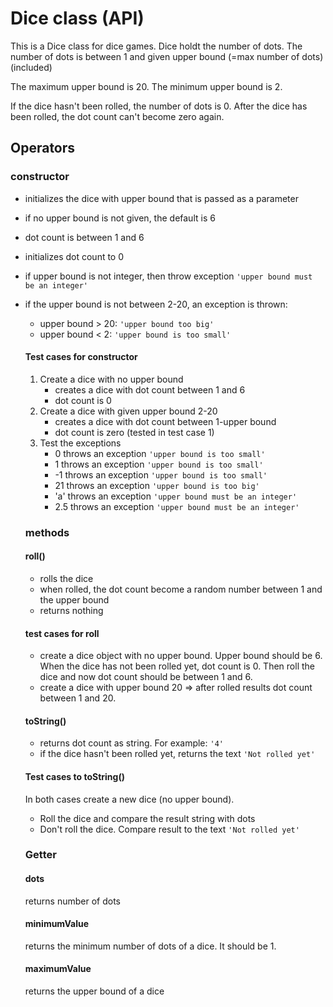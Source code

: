 # Dice class (API)

This is a Dice class for dice games. Dice holdt the number of dots. The number of dots is between 1 and given upper bound (=max number of dots)(included)

The maximum upper bound is 20. The minimum upper bound is 2.

If the dice hasn't been rolled, the number of dots is 0. After the dice has been rolled, the dot count can't become zero again.

## Operators

### **constructor**

- initializes the dice with upper bound that is passed as a parameter
- if no upper bound is not given, the default is 6
- dot count is between 1 and 6
- initializes dot count to 0

- if upper bound is not integer, then throw exception `'upper bound must be an integer'`

- if the upper bound is not between 2-20, an exception is thrown:

  - upper bound > 20: `'upper bound too big'`
  - upper bound < 2: `'upper bound is too small'`

  #### Test cases for constructor

  1. Create a dice with no upper bound
     - creates a dice with dot count between 1 and 6
     - dot count is 0
  2. Create a dice with given upper bound 2-20
     - creates a dice with dot count between 1-upper bound
     - dot count is zero (tested in test case 1)
  3. Test the exceptions
     - 0 throws an exception `'upper bound is too small'`
     - 1 throws an exception `'upper bound is too small'`
     - -1 throws an exception `'upper bound is too small'`
     - 21 throws an exception `'upper bound is too big'`
     - 'a' throws an exception `'upper bound must be an integer'`
     - 2.5 throws an exception `'upper bound must be an integer'`

  ### **methods**

  #### **roll()**

  - rolls the dice
  - when rolled, the dot count become a random number between 1 and the upper bound
  - returns nothing

  #### test cases for roll

  - create a dice object with no upper bound. Upper bound should be 6. When the dice has not been rolled yet, dot count is 0. Then roll the dice and now dot count should be between 1 and 6.
  - create a dice with upper bound 20 => after rolled results dot count between 1 and 20.

  #### **toString()**

  - returns dot count as string. For example: `'4'`
  - if the dice hasn't been rolled yet, returns the text `'Not rolled yet'`

  #### Test cases to toString()

  In both cases create a new dice (no upper bound).

  - Roll the dice and compare the result string with dots
  - Don't roll the dice. Compare result to the text `'Not rolled yet'`

  ### **Getter**

  #### **dots**

  returns number of dots

  #### **minimumValue**

  returns the minimum number of dots of a dice. It should be 1.

  #### **maximumValue**

  returns the upper bound of a dice
